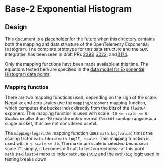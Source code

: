 # Base-2 Exponential Histogram

## Design

This document is a placeholder for the future when this directory
contains both the mapping and data structure of the OpenTelemetry
Exponential Histogram.  The complete prototype for this data structure
and the SDK integration has been seen in draft PRs
[2393](https://github.com/open-telemetry/opentelemetry-go/pull/2393),
[3022](https://github.com/open-telemetry/opentelemetry-go/pull/3022),
and [3174](https://github.com/open-telemetry/opentelemetry-go/pull/3174).

Only the mapping functions have been made available at this time.  The
equations tested here are specified in the [data model for Exponential
Histogram data points](https://github.com/open-telemetry/opentelemetry-specification/blob/main/specification/metrics/data-model.md#exponentialhistogram).

### Mapping function

There are two mapping functions used, depending on the sign of the
scale.  Negative and zero scales use the `mapping/exponent` mapping
function, which computes the bucket index directly from the bits of
the `float64` exponent.  This mapping function is used with scale `-10
<= scale <= 0`.  Scales smaller than -10 map the entire normal
`float64` number range into a single bucket, thus are not considered
useful.

The `mapping/logarithm` mapping function uses `math.Log(value)` times
the scaling factor `math.Ldexp(math.Log2E, scale)`.  This mapping
function is used with `0 < scale <= 20`.  The maximum scale is
selected because at scale 21, simply, it becomes difficult to test
correctness--at this point `math.MaxFloat64` maps to index
`math.MaxInt32` and the `math/big` logic used in testing breaks down.
